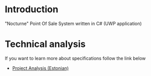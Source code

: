 # Introduction
"Nocturne" Point Of Sale System written in C# (UWP application)


# Technical analysis

If you want to learn more about specifications follow the link below
- [Project Analysis (Estonian)](http://enos.itcollege.ee/~kgrigorj/prjct_html/Nocturne.html)

